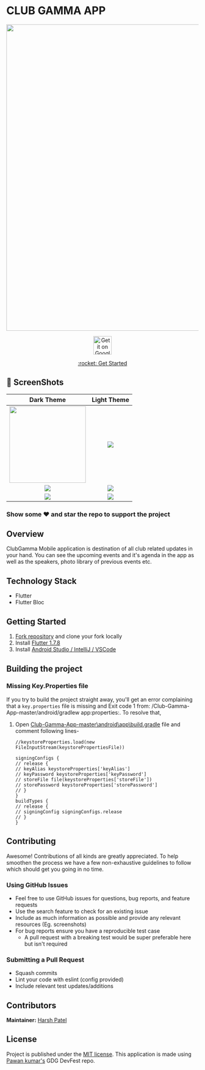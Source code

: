 # CLUB GAMMA APP 

<p align="center">
<img width="800px"  src="https://user-images.githubusercontent.com/57007680/109310623-c9a78e80-786a-11eb-8496-7985f0c6d17d.png">
</p>
<p align="center">
<a target="_blank" href='http://bit.ly/2NGMzIc'><img alt='Get it on Google Play' src='https://goldtonemusicgroup.com/img/goldtone/main-page/news/playstore-badge.png' height='48px'/></a>

</p>
<p align="center"><a href="#getting-started">:rocket: Get Started</a></p>

## 📸 ScreenShots

|           Dark Theme                 |             Light Theme              |                                      
| :----------------------------------: | :----------------------------------: |
| <img src="https://i.imgur.com/FOVf5hN.jpg" width="200" height="200"> | ![](https://i.imgur.com/FOVf5hN.jpg) |
| ![](https://i.imgur.com/WWTjQ65.jpg) | ![](https://i.imgur.com/dFaTNJE.jpg) |
| ![](https://i.imgur.com/ahjGYix.jpg) | ![](https://i.imgur.com/0VhpHzo.jpg) |

### Show some :heart: and star the repo to support the project

## Overview

ClubGamma Mobile application is destination of all club related updates in your hand. You can see the upcoming events and it's agenda in the app as well as the speakers, photo library of previous events etc.

## Technology Stack

- Flutter
- Flutter Bloc

## Getting Started

1. [Fork repository](https://github.com/iampawan/GDG-DevFest-App/fork) and clone your fork locally
1. Install [Flutter 1.7.8](https://flutter.dev/docs/get-started/install)
1. Install [Android Studio / IntelliJ / VSCode](https://flutter.dev/docs/development/tools/android-studio)

## Building the project

### Missing Key.Properties file

If you try to build the project straight away, you'll get an error complaining that a `key.properties` file is missing and Exit code 1 from: /Club-Gamma-App-master/android/gradlew app:properties:. To resolve that,

1.  Open [Club-Gamma-App-master\android\app\build.gradle](https://github.com/clubgamma/Club-Gamma-App/blob/master/android/app/build.gradle) file and comment following lines-

    ```
    //keystoreProperties.load(new FileInputStream(keystorePropertiesFile))

    signingConfigs {
    // release {
    // keyAlias keystoreProperties['keyAlias']
    // keyPassword keystoreProperties['keyPassword']
    // storeFile file(keystoreProperties['storeFile'])
    // storePassword keystoreProperties['storePassword']
    // }
    }
    buildTypes {
    // release {
    // signingConfig signingConfigs.release
    // }
    }
    ```


## Contributing

Awesome! Contributions of all kinds are greatly appreciated. To help smoothen the process we have a few non-exhaustive guidelines to follow which should get you going in no time.

### Using GitHub Issues

- Feel free to use GitHub issues for questions, bug reports, and feature requests
- Use the search feature to check for an existing issue
- Include as much information as possible and provide any relevant resources (Eg. screenshots)
- For bug reports ensure you have a reproducible test case
  - A pull request with a breaking test would be super preferable here but isn't required

### Submitting a Pull Request

- Squash commits
- Lint your code with eslint (config provided)
- Include relevant test updates/additions

## Contributors

**Maintainer:** [Harsh Patel](https://github.com/harshptl14)

## License

Project is published under the [MIT license](/LICENSE.md).
This application is made using [Pawan kumar's](https://github.com/iampawan) GDG DevFest repo.

